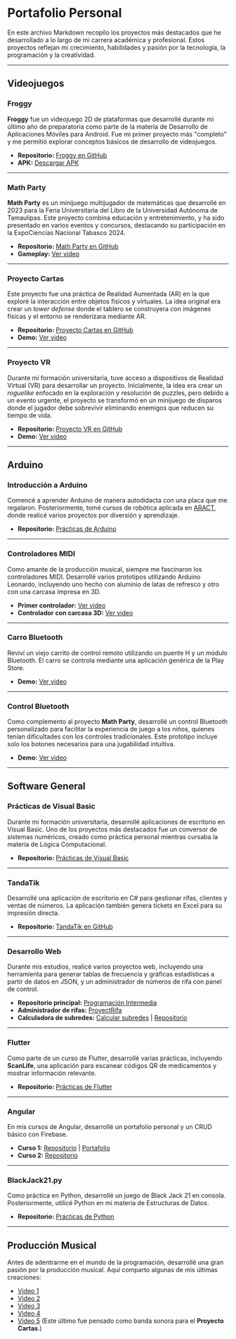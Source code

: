 

# Portafolio Personal

En este archivo Markdown recopilo los proyectos más destacados que he desarrollado a lo largo de mi carrera académica y profesional. Estos proyectos reflejan mi crecimiento, habilidades y pasión por la tecnología, la programación y la creatividad.

---

## Videojuegos

### Froggy
**Froggy** fue un videojuego 2D de plataformas que desarrollé durante mi último año de preparatoria como parte de la materia de Desarrollo de Aplicaciones Móviles para Android. Fue mi primer proyecto más "completo" y me permitió explorar conceptos básicos de desarrollo de videojuegos.  
- **Repositorio:** [Froggy en GitHub](https://github.com/Carlosgrm1444/Froggy)  
- **APK:** [Descargar APK](https://drive.google.com/file/d/1CksA7VBq3CxbuDAb21LLEGLUH30dhGgH/view?usp=sharing)  

---

### Math Party
**Math Party** es un minijuego multijugador de matemáticas que desarrollé en 2023 para la Feria Universitaria del Libro de la Universidad Autónoma de Tamaulipas. Este proyecto combina educación y entretenimiento, y ha sido presentado en varios eventos y concursos, destacando su participación en la ExpoCiencias Nacional Tabasco 2024.  
- **Repositorio:** [Math Party en GitHub](https://github.com/Carlosgrm1444/Proyect-MathParty)  
- **Gameplay:** [Ver video](https://www.youtube.com/watch?v=oB2eKTehkH8)  

---

### Proyecto Cartas
Este proyecto fue una práctica de Realidad Aumentada (AR) en la que exploré la interacción entre objetos físicos y virtuales. La idea original era crear un *tower defense* donde el tablero se construyera con imágenes físicas y el entorno se renderizara mediante AR.  
- **Repositorio:** [Proyecto Cartas en GitHub](https://github.com/Carlosgrm1444/ProyectCartas)  
- **Demo:** [Ver video](https://www.tiktok.com/@amiguetotk44/video/7251468272309112069?is_from_webapp=1&sender_device=pc&web_id=7454641787697858054)  

---

### Proyecto VR
Durante mi formación universitaria, tuve acceso a dispositivos de Realidad Virtual (VR) para desarrollar un proyecto. Inicialmente, la idea era crear un *roguelike* enfocado en la exploración y resolución de puzzles, pero debido a un evento urgente, el proyecto se transformó en un minijuego de disparos donde el jugador debe sobrevivir eliminando enemigos que reducen su tiempo de vida.  
- **Repositorio:** [Proyecto VR en GitHub](https://github.com/Carlosgrm1444/ProyectVR)  
- **Demo:** [Ver video](https://www.tiktok.com/@amiguetotk44/video/7341996333252775173?is_from_webapp=1&sender_device=pc&web_id=7454641787697858054)  

---

## Arduino

### Introducción a Arduino
Comencé a aprender Arduino de manera autodidacta con una placa que me regalaron. Posteriormente, tomé cursos de robótica aplicada en [ARACT](https://roboticamexicana.org/), donde realicé varios proyectos por diversión y aprendizaje.  
- **Repositorio:** [Prácticas de Arduino](https://github.com/Carlosgrm1444/microControladores)  

---

### Controladores MIDI
Como amante de la producción musical, siempre me fascinaron los controladores MIDI. Desarrollé varios prototipos utilizando Arduino Leonardo, incluyendo uno hecho con aluminio de latas de refresco y otro con una carcasa impresa en 3D.  
- **Primer controlador:** [Ver video](https://www.tiktok.com/@amiguetotk44/video/7239971557097917701?is_from_webapp=1&sender_device=pc&web_id=7454641787697858054)  
- **Controlador con carcasa 3D:** [Ver video](https://www.tiktok.com/@amiguetotk44/video/7475436230507777285?is_from_webapp=1&sender_device=pc&web_id=7454641787697858054)  

---

### Carro Bluetooth
Reviví un viejo carrito de control remoto utilizando un puente H y un módulo Bluetooth. El carro se controla mediante una aplicación genérica de la Play Store.  
- **Demo:** [Ver video](https://drive.google.com/file/d/1VmoFiPVB5d5CtsUxEHsA3vsY6-Q-L7VE/view?usp=sharing)  

---

### Control Bluetooth
Como complemento al proyecto **Math Party**, desarrollé un control Bluetooth personalizado para facilitar la experiencia de juego a los niños, quienes tenían dificultades con los controles tradicionales. Este prototipo incluye solo los botones necesarios para una jugabilidad intuitiva.  
- **Demo:** [Ver video](https://drive.google.com/file/d/1K2vO7g5VjGYCh_QoJvOXD4IEAKzZ1VfJ/view?usp=sharing)  

---

## Software General

### Prácticas de Visual Basic
Durante mi formación universitaria, desarrollé aplicaciones de escritorio en Visual Basic. Uno de los proyectos más destacados fue un conversor de sistemas numéricos, creado como práctica personal mientras cursaba la materia de Lógica Computacional.  
- **Repositorio:** [Prácticas de Visual Basic](https://github.com/Carlosgrm1444/ProBasic)  

---

### TandaTik
Desarrollé una aplicación de escritorio en C# para gestionar rifas, clientes y ventas de números. La aplicación también genera tickets en Excel para su impresión directa.  
- **Repositorio:** [TandaTik en GitHub](https://github.com/Carlosgrm1444/TandaProyect)  

---

### Desarrollo Web
Durante mis estudios, realicé varios proyectos web, incluyendo una herramienta para generar tablas de frecuencia y gráficas estadísticas a partir de datos en JSON, y un administrador de números de rifa con panel de control.  
- **Repositorio principal:** [Programación Intermedia](https://github.com/Carlosgrm1444/Programacion-intermedia.git)  
- **Administrador de rifas:** [ProyectRifa](https://github.com/Carlosgrm1444/ProyectRifa)  
- **Calculadora de subredes:** [Calcular subredes](https://cal-subneteo-clase-c.web.app/) | [Repositorio](https://github.com/Carlosgrm1444/redCalculator)  

---

### Flutter
Como parte de un curso de Flutter, desarrollé varias prácticas, incluyendo **ScanLife**, una aplicación para escanear códigos QR de medicamentos y mostrar información relevante.  
- **Repositorio:** [Prácticas de Flutter](https://github.com/Carlosgrm1444/practica_flutter)  

---

### Angular
En mis cursos de Angular, desarrollé un portafolio personal y un CRUD básico con Firebase.  
- **Curso 1:** [Repositorio](https://github.com/Carlosgrm1444/Angular.git) | [Portafolio](https://carlosrodriguez-freelancer.web.app/)  
- **Curso 2:** [Repositorio](https://github.com/Carlosgrm1444/programacion_avanzada)  

---

### BlackJack21.py
Como práctica en Python, desarrollé un juego de Black Jack 21 en consola. Posteriormente, utilicé Python en mi materia de Estructuras de Datos.  
- **Repositorio:** [Prácticas de Python](https://github.com/Carlosgrm1444/practicasPython)  

---

## Producción Musical
Antes de adentrarme en el mundo de la programación, desarrollé una gran pasión por la producción musical. Aquí comparto algunas de mis últimas creaciones:  
- [Video 1](https://drive.google.com/file/d/1jJOROEru6LYezMoDosTAqXeqEhG3Vyjq/view?usp=sharing)  
- [Video 2](https://drive.google.com/file/d/1qF3V_EJltQBqC3jKtWIMqcxeRs0hMAsP/view?usp=sharing)  
- [Video 3](https://drive.google.com/file/d/1MD_EYegpegr1tt9Ubyl7SBzEMt2mbzqT/view?usp=sharing)  
- [Video 4](https://drive.google.com/file/d/15FDNBDmL8nNkf8o-x9rQLUFmwhAr4mDF/view?usp=sharing)  
- [Video 5](https://drive.google.com/file/d/1H9Vn5jReOBPKNzwtG3yppBIeGMBmm387/view?usp=sharing) (Este último fue pensado como banda sonora para el **Proyecto Cartas**.)  



